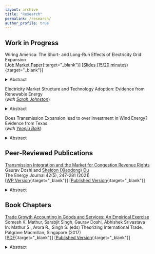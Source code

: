 ```yaml
---
layout: archive
title: "Research"
permalink: /research/
author_profile: true
---
```


Work in Progress
----

Wiring America: The Short- and Long-Run Effects of Electricity Grid Expansion <br/>
[[Job Market Paper](/files/JMP_Draft_GD.pdf){:target="_blank"}] [[Slides (15/20 minutes)](/files/EMEE_2021.pdf){:target="_blank"}] <br/>

<details><summary>Abstract</summary>
Transitioning to an electricity grid that fully realizes the benefits from renewable energy will require substantial investment in transmission lines. This paper examines the short- and long-run effects of large scale grid expansion projects aimed at enhancing the integration of wind energy in the US. I focus on the rollout of a large scale transmission expansion project in Texas for my empirical analysis. Short-run analysis shows that transmission expansion led to a 2-2.5% decline in markups during the peak demand hours and a 7% decline during the off peak hours. Transmission expansion also prevented about \$51 million worth of annual damages (2020 \$) from marginal emissions in the short-run.  In the long-run, transmission expansion on an average led to 62 - 72 MW higher wind capacity, 30 - 40 more turbines, and 32 MW bigger wind projects in counties that received investment in transmission infrastructure. Given a growing need for investment in grid expansion in the US, this paper provides evidence of significant market impacts in the short- and the long-run in response to grid expansion.
 </details> 

Electricity Market Structure and Technology Adoption: Evidence from Renewable Energy <br/> (_with [Sarah Johnston](https://www.sarahbjohnston.com/)_)
<details><summary>Abstract</summary>
This paper examines the effects of electricity market deregulation and long term contracting on technology adoption in the solar and wind industries in the US. Using data on all the solar and wind projects from 2001-2019, we estimate discrete choice models of technology adoption as a function of market structure and other characteristics. Results indicate that long term power purchase aggreements play a major role in technology adoption in the wind industry. The decision of solar projects to adopt tracking technology is a function of project size with smaller projects in deregulated markets less likely to adopt tracking. We do not find significant evidence that competition promotes technology adoption, but it may hinder adoption if it reduces the use of long-term contracts.  
 </details> 

Does Transmission Expansion lead to over investment in Wind Energy? Evidence from Texas <br/> (_with [Yeonju Baik](https://econ.wisc.edu/staff/baik-yeon-ju/)_)
<br/>
<details><summary>Abstract</summary>
Coming soon!
 </details> 

Peer-Reviewed Publications
----

[Transmission Integration and the Market for Congestion Revenue Rights](https://doi.org/10.5547/01956574.42.5.gdos) <br/>
Gaurav Doshi and [Sheldon (Xiaodong) Du](https://aae.wisc.edu/faculty/xdu23/) <br/>
The Energy Journal 42(5), 247-281 (2021) <br/>
[[WP Version](/files/DoshiDu_EJ_revised_wAppendix.pdf){:target="_blank"}] [[Published Version](https://doi.org/10.5547/01956574.42.5.gdos){:target="_blank"}] <br/>
<details><summary>Abstract</summary>
Texas electricity market saw a recent integration of electricity transmission as a part of Competitive Renewable Energy Zones (CREZ). Exploiting the commissioning date of CREZ based transmission integration as an exogenous shock, we analyze the effect of transmission expansion on market clearing prices of Congestion Revenue Rights (CRR). Reduced form estimates suggest that excess transmission led to a lowering of CRR prices for contracts at all Times of Use. We find strong evidence of spatial, distributional, and firm specific heterogeneity. The paper shows that transmission expansion enhanced efficiency of the CRR market in terms of a spatial convergence in prices and a decrease in aggregate auction expenditure of approximately $260 million over a period of 4.5 years post CREZ.
 </details> 

Book Chapters
----
 
[Trade Growth Accounting in Goods and Services: An Empirical Exercise](https://doi.org/10.1007/978-981-10-1759-9_5) <br/>
Somesh K. Mathur, Sarabjit Singh, Gaurav Doshi, Abhishek Srivastava <br/>
In: Mathur S., Arora R., Singh S. (eds) Theorizing International Trade. Palgrave Macmillan, Singapore (2017) <br/>
[[PDF](/files/Trade_Costs_Paper.pdf){:target="_blank"}] [[Published Version](https://doi.org/10.1007/978-981-10-1759-9_5){:target="_blank"}] <br/>
<details><summary>Abstract</summary>
This chapter explores the reasons behind trade growth in goods and services over the years for some selected countries by using Novy’s measure. We calculate trade costs in terms of tariff equivalents by using the indirect trade cost measure given by Novy. Trade costs and trade growth accounting in both goods and services are shown separately. For trade costs in goods, we look at the case of India and APEC countries, and for trade costs in services we consider the 61 trading partners for which data is available.
</details> <br/>
